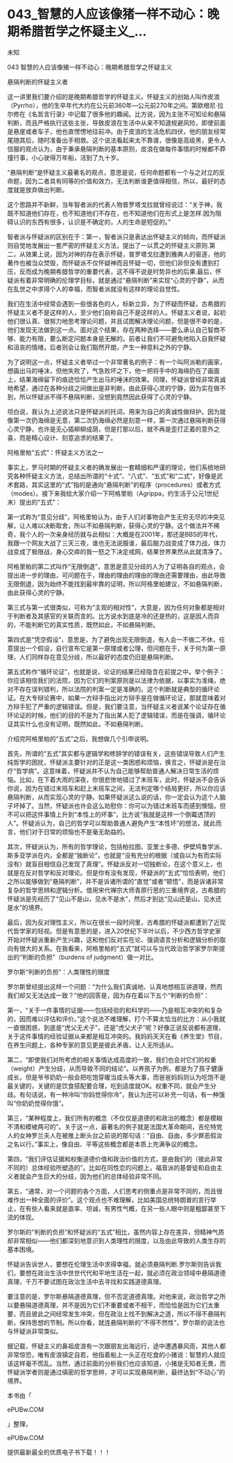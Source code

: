 # 043_智慧的人应该像猪一样不动心：晚期希腊哲学之怀疑主义_...

未知

043 智慧的人应该像猪一样不动心：晚期希腊哲学之怀疑主义

悬隔判断的怀疑主义者

这一讲里我们要介绍的是晚期希腊哲学的怀疑主义。怀疑主义的创始人叫作皮浪（Pyrrho），他的生卒年代大约在公元前360年—公元前270年之间。第欧根尼·拉尔修在《名哲言行录》中记载了很多他的趣闻。比方说，因为主张不可知论和悬隔判断，而且严格执行这些主张，导致皮浪在生活中从来不知道规避风险，即使前面是悬崖或者车子，他也直愣愣地往前冲。由于皮浪的生活危机四伏，他的朋友经常尾随其后，随时准备出手相救。这个说法看起来太不靠谱，很像是高级黑，更令人信服的观点认为，由于秉承悬隔判断的基本原则，皮浪在做每件事情的时候都不莽撞行事，小心驶得万年船，活到了九十岁。

“悬隔判断”是怀疑主义最著名的观点，意思是说，任何命题都有一个与之对立的反命题，因为二者具有同等的价值和效力，无法判断谁更值得相信，所以，最好的态度就是放弃做出判断。

这个思路并不新鲜，当年智者派的代表人物普罗塔戈拉就曾经说过：“关于神，我既不知道他们存在，也不知道他们不存在，也不知道他们在形式上是怎样.因为阻碍认识的东西有很多，认识是不确定的，人的生命是短促的。”

智者派与怀疑派的区别在于：第一，智者派只是表达出怀疑主义的倾向，而怀疑派则自觉地发展出一套严密的怀疑主义方法，提出了一以贯之的怀疑主义原则.第二，从效果上说，因为对神的存在表示怀疑，普罗塔戈拉遭到雅典人的驱逐，他的著作也被当众焚毁，而怀疑派不仅怀疑神而且怀疑一切，但他们非但没有遭到打压，反而成为晚期希腊哲学的重要代表，这不得不说是时势异也的后果.最后，怀疑派有着非常明确的伦理学目标，就是通过“悬隔判断”来实现“心灵的宁静”，从而在乱世之中求得个人的幸福，而智者派就没有这样的理论自觉性。

我们在生活中经常会遇到一些很各色的人，标新立异，为了怀疑而怀疑，古希腊的怀疑主义者不是这样的人，至少他们自称自己不是这样的人。怀疑主义者说，起初他们很认真、很努力地思考理论问题，并且试图解决理论问题，但是很不幸的是，他们发现无法做到这一点。面对这个结果，存在两种选择——要么承认自己智商不够、能力有限，要么断定问题本身是无解的。前者让我们不可避免地陷入自我怀疑和沮丧的情绪，后者则会让我们豁然开朗，产生一种意料之外的宁静。

为了说明这一点，怀疑主义者举过一个非常著名的例子：有一个叫阿派勒的画家，想画出马的唾沫，但他失败了，气急败坏之下，他一把将手中的海绵扔在了画面上，结果海绵留下的痕迹恰恰产生出马的唾沫的效果。同理，怀疑派曾经非常真诚地希望，通过在各种分歧之间做出是非判断，由此获得心灵的宁静，因为实在做不到，所以怀疑派不得不悬隔判断，没想到竟然因此获得了心灵的宁静。

坦白说，我认为上述说法只是怀疑派的托词，用来为自己的真诚性做辩护。因为就像第一次扔海绵是无意，第二次扔海绵必然是刻意一样，第一次通过悬隔判断获得心灵宁静，也许是无心插柳柳成荫，但是打那以后，就不再是歪打正着的意外之喜，而是精心设计、刻意追求的结果了。

阿格里帕“五式”：怀疑主义方法之一

事实上，罗马时期的怀疑主义者的确发展出一套精细和严谨的理论，他们系统地研究各种怀疑主义方法，总结出所谓的“十式”、“八式”、“五式”和“二式”，好像是武术套路，其实这里的“式”指的是通向“悬隔判断”的程序（procedures）或者方式（modes）。接下来我给大家介绍一下阿格里帕（Agrippa，约生活于公元1世纪末）提出的“五式”：

第一式称为“意见分歧”，阿格里帕认为，由于人们对事物会产生无穷无尽的冲突见解，让人难以决断取舍，所以不如悬隔判断，获得心灵的宁静。这个做法并不稀奇，我个人的一次亲身经历就与此相似：大概是在2001年，那还是BBS的年代，我跟一个网友大战了三天三夜，谁也无法说服谁，最后脑力战变成了体力战，体力战变成了极限战，身心交瘁的我一怒之下决定戒网，结果世界果然从此就清净了。

阿格里帕的第二式叫作“无限倒退”，意思是意见分歧的人为了证明各自的观点，会提出进一步的理由，可问题在于，理由的理由的理由的理由还需要理由，由此导致无限倒退，因为始终不能找到最牢靠的证明，所以阿格里帕建议，不如悬隔判断，由此获得心灵的宁静。

第三式与第一式很类似，可称为“主观的相对性”，大意是，因为任何对象都是相对于判断者及其感官的关联而言的。比方说水到底是冷的还是热的，这是因人而异的，不能判断它的真实性质，既然如此，不如悬隔判断。

第四式是“凭空假设”，意思是，为了避免出现无限倒退，有人会一不做二不休，任意提出一个假设，自行宣布它是第一原理或者公理，但问题在于，关于何为第一原理，人们同样存在意见分歧，所以最好的态度仍旧是悬隔判断。

第五式称作“循环论证”，也就是说，论证的结果已经隐含在前提之中。举个例子：你应该相信我们的法院，因为它们的判案原则是以法律为依据，以事实为准绳，绝对不存在误判错判，所以法院的判案一定是准确的。这个判断就是典型的循环论证。在大专辩论赛中，如果一方辩手指出对方辩手是在做循环论证，那就意味着对方辩手犯了严重的逻辑错误。但是，我们要注意，当怀疑主义者说某个论证存在循环论证的时候，他们的目的不是为了指出某人犯了逻辑错误，而是在强调，循环论证其实什么也没有证明，既然如此，不如悬隔判断。

介绍完阿格里帕的“五式”之后，我想做几个引申说明。

首先，所谓的“五式”其实都与逻辑学和修辞学的错误有关，这些错误导致人们产生纯哲学的困扰，怀疑派主要针对的正是这一类困惑和烦恼，换言之，怀疑派是在治疗“哲学病”。这意味着，怀疑派并不认为自己能够帮助普通人解决日常生活的烦恼。比如，在下着大雨的深夜，你很悲惨地错过了末班车，此时，怀疑派不会告诉你说，因为在错过末班车和赶上末班车之间，无法判定哪个结局更好，所以你应该悬隔判断，从而实现心灵的宁静。如果怀疑派这么说的话，你一定会认为这个人脑子坏掉了。当然，怀疑派也许会这么劝慰你：你可以为错过末班车而感到懊恼，但不可以把这件事情上升到“本性上的坏事”，比方说“我就是这样一个倒霉透顶的人”。怀疑派认为，自己的哲学可以帮助普通人避免产生“本性坏”的想法，就此而言，他们对于日常的烦恼也不是毫无助益的。

其次，怀疑派认为，所有的哲学理论，包括柏拉图、亚里士多德、伊壁鸠鲁学派、斯多亚学派在内，全都是“独断论”，也就是“没有充分的根据（或自以为有而实际没有）就盲目相信自己发现了真理”。怀疑派反对一切独断论，在这个意义上，也就是在反对哲学和反对理论。但是你有没有发现，怀疑派的“五式”恰恰表明，他们之所以能够做到“悬隔判断”，并不是诉诸所谓的“直觉”或者“顿悟”，而是诉诸非常复杂的哲学思辨和逻辑分析。借用宋代禅宗大师青原行思的三重境界说，古希腊的怀疑派是先经历了“见山不是山，见水不是水”，然后才到达“见山还是山，见水还是水”的境界。

最后，因为反对理性主义，所以在很长一段时间里，古希腊的怀疑派都遭到了近现代哲学家的轻视。但是有意思的是，进入20世纪下半叶以后，不少西方哲学史家开始对怀疑派重新产生兴趣，这和他们反对实在论、强调语言分析和逻辑分析的取向有很大的关系。在我看来，阿格里帕的“五式”就可以与当代政治哲学家罗尔斯提出的“判断的负担”（burdens of judgment）做一对比。

罗尔斯“判断的负担”：人类理性的限度

罗尔斯曾经提出这样一个问题：“为什么我们真诚地、认真地想相互讲道理，然而我们却又无法达成一致？”他的回答是，因为存在着以下五个“判断的负担”：

第一，“关于一件事情的证据——包括经验的和科学的——乃是相互冲突的和复杂的，因而难以评估和评价。”这个说法不难理解，打个不算太恰当的比方：从小我就一直很困惑，到底是“虎父无犬子”，还是“虎父犬子”呢？好像正说反说都有道理，关于这件事情的经验证据从来都是相互冲突的。我妈妈天天在看《养生堂》节目，在养生问题上，各种专家的意见更是彼此矛盾，让人无所适从。

第二，“即使我们对所考虑的相关事情达成高度的一致，我们也会对它们的权重（weight）产生分歧，从而导致不同的结论”。以养孩子为例，都是为了孩子健康成长，但是爷爷奶奶一般会把吃饱穿暖当成头等大事，而爸爸妈妈则认为吃饱不是最关键的，关键的是饮食搭配要合理，吃到适度就OK。权重不同，就会产生分歧。有句话说，有一种冷叫“你妈觉得你冷”，我认为还可以补充一句话，有一种饿叫“你奶奶觉得你饿”。

第三，“某种程度上，我们所有的概念（不仅仅是道德的和政治的概念）都是模糊不清和模棱两可的”。关于这一点，最著名的例子就是法国大革命期间，吉伦特党人的女神罗兰夫人在被推上断头台之前说的那句话：“自由、自由，多少罪恶假汝之名以行。”事实上，像自由、平等这些概念都是本质上充满争议的概念。

第四，“我们评估证据和权衡道德价值和政治价值的方式，是由我们的（彼此非常不同的）总体经验所塑造的”。比如在同性恋的问题上，福音派的基督徒和自由主义者就会产生巨大的分歧，因为他们的总体经验非常不同。

第五，“通常，对一个问题的各个方面，人们思考的侧重点是非常不同的，而且很难作出一种全面的评价”。这个观点也不难理解，比如美国总统特朗普的言行举止，在有些人看来就是直率、坦诚，有男性气概，在另一些人眼中则是粗鄙甚至下流的体现。

罗尔斯的“判断的负担”和怀疑派的“五式”相比，虽然内容上存在差异，但精神气质却非常相似——他们都深刻地意识到人类理性的限度，以及由此导致的人类生存的基本困境。

怀疑派告诉世人，要想在伦理生活中求得幸福，就必须悬隔判断.罗尔斯则告诉我们，要想在政治生活中世世代代和平地生活在一起，就必须在政治领域中悬隔道德真理，千万不要试图在政治生活中去寻找和实践道德真理。

要注意的是，罗尔斯悬隔道德真理，但不否定道德真理。对他来说，政治哲学之所以要悬隔道德真理，并不是因为它们不重要或者不相干，而恰恰是因为它们太重要，而且彼此之间经常发生冲突，但在政治上找不到解决之道，所以不得不悬隔判断，保持思想的节制。所以你看，就连悬隔判断的“不得不然性”，罗尔斯的说法也与怀疑派非常类似。

据记载，怀疑主义的鼻祖皮浪有一次跟朋友出海远行，途中遭遇暴风雨，其他人都非常惊恐，唯有皮浪镇定自若，他指着船上一头正在吃食的小猪说：智慧的人就应该这样毫不慌乱。当然，通过前面的分析我们也应该知道，小猪是无知者无畏，而怀疑派学者则是通过缜密的哲学思辨，才可以实现悬隔判断，最终达到“不动心”的境界。

本书由「

ePUBw.COM

」整理，

ePUBw.COM

提供最新最全的优质电子书下载！！！